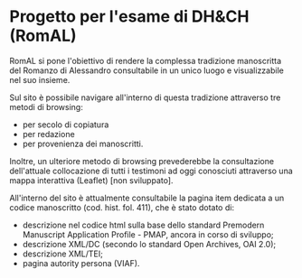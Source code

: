 # Progetto per l'esame di DH&CH (RomAL)

RomAL si pone l'obiettivo di rendere la complessa tradizione manoscritta del Romanzo di Alessandro consultabile in un unico luogo e visualizzabile nel suo insieme. 

Sul sito è possibile navigare all'interno di questa tradizione attraverso tre metodi di browsing: 
- per secolo di copiatura 
- per redazione 
- per provenienza dei manoscritti. 

Inoltre, un ulteriore metodo di browsing prevederebbe la consultazione dell'attuale collocazione di tutti i testimoni ad oggi conosciuti attraverso una mappa interattiva (Leaflet) [non sviluppato].


All'interno del sito è attualmente consultabile la pagina item dedicata a un codice manoscritto (cod. hist. fol. 411), che è stato dotato di:
- descrizione nel codice html sulla base dello standard Premodern Manuscript Application Profile - PMAP, ancora in corso di sviluppo;
- descrizione XML/DC (secondo lo standard Open Archives, OAI 2.0);
- descrizione XML/TEI;
- pagina autority persona (VIAF).



